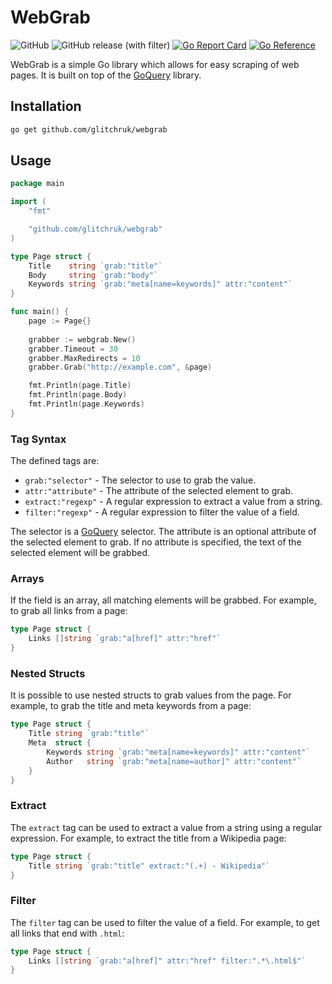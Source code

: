 # WebGrab

![GitHub](https://img.shields.io/github/license/glitchruk/webgrab)
![GitHub release (with filter)](https://img.shields.io/github/v/release/glitchruk/webgrab)
[![Go Report Card](https://goreportcard.com/badge/github.com/glitchruk/webgrab)](https://goreportcard.com/report/github.com/glitchruk/webgrab)
[![Go Reference](https://pkg.go.dev/badge/github.com/glitchruk/webgrab.svg)](https://pkg.go.dev/github.com/glitchruk/webgrab)


WebGrab is a simple Go library which allows for easy scraping of web pages. It is built on top of the [GoQuery](http://github.com/PuerkitoBio/goquery) library.

## Installation

```bash
go get github.com/glitchruk/webgrab
```

## Usage

```go
package main

import (
    "fmt"

    "github.com/glitchruk/webgrab"
)

type Page struct {
    Title    string `grab:"title"`
    Body     string `grab:"body"`
    Keywords string `grab:"meta[name=keywords]" attr:"content"`
}

func main() {
    page := Page{}
    
    grabber := webgrab.New()
    grabber.Timeout = 30
    grabber.MaxRedirects = 10
    grabber.Grab("http://example.com", &page)

    fmt.Println(page.Title)
    fmt.Println(page.Body)
    fmt.Println(page.Keywords)
}
```

### Tag Syntax

The defined tags are:

* `grab:"selector"` - The selector to use to grab the value.
* `attr:"attribute"` - The attribute of the selected element to grab.
* `extract:"regexp"` - A regular expression to extract a value from a string.
* `filter:"regexp"` - A regular expression to filter the value of a field.

The selector is a [GoQuery](http://godoc.org/github.com/PuerkitoBio/goquery) selector. The attribute is an
optional attribute of the selected element to grab. If no attribute is
specified, the text of the selected element will be grabbed.

### Arrays

If the field is an array, all matching elements will be grabbed. For example,
to grab all links from a page:

```go
type Page struct {
    Links []string `grab:"a[href]" attr:"href"`
}
```

### Nested Structs

It is possible to use nested structs to grab values from the page. For example,
to grab the title and meta keywords from a page:

```go
type Page struct {
    Title string `grab:"title"`
    Meta  struct {
        Keywords string `grab:"meta[name=keywords]" attr:"content"`
        Author   string `grab:"meta[name=author]" attr:"content"`
    }
}
```

### Extract

The `extract` tag can be used to extract a value from a string using a regular
expression. For example, to extract the title from a Wikipedia page:

```go
type Page struct {
    Title string `grab:"title" extract:"(.+) - Wikipedia"`
}
```

### Filter

The `filter` tag can be used to filter the value of a field. For example, to
get all links that end with `.html`:

```go
type Page struct {
    Links []string `grab:"a[href]" attr:"href" filter:".*\.html$"`
}
```
